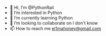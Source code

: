 - 👋 Hi, I’m @PythonRail
- 👀 I’m interested in Python
- 🌱 I’m currently learning Python
- 💞️ I’m looking to collaborate on I don't know
- 📫 How to reach me ej1mahoney@gmail.com

<!---
PythonRail/PythonRail is a ✨ special ✨ repository because its `README.md` (this file) appears on your GitHub profile.
You can click the Preview link to take a look at your changes.
--->
